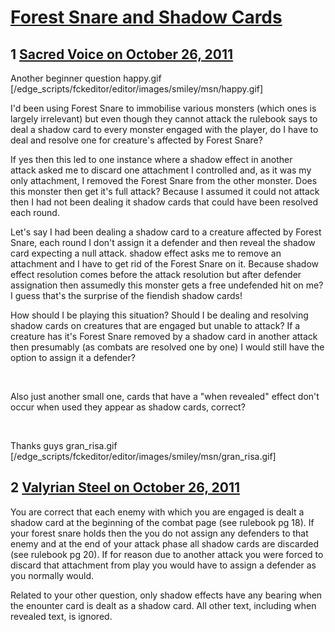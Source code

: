 # [Forest Snare and Shadow Cards](https://community.fantasyflightgames.com/topic/55342-forest-snare-and-shadow-cards/)

## 1 [Sacred Voice on October 26, 2011](https://community.fantasyflightgames.com/topic/55342-forest-snare-and-shadow-cards/?do=findComment&comment=547633)

Another beginner question happy.gif [/edge_scripts/fckeditor/editor/images/smiley/msn/happy.gif]

I'd been using Forest Snare to immobilise various monsters (which ones is largely irrelevant) but even though they cannot attack the rulebook says to deal a shadow card to every monster engaged with the player, do I have to deal and resolve one for creature's affected by Forest Snare?

If yes then this led to one instance where a shadow effect in another attack asked me to discard one attachment I controlled and, as it was my only attachment, I removed the Forest Snare from the other monster. Does this monster then get it's full attack? Because I assumed it could not attack then I had not been dealing it shadow cards that could have been resolved each round.

Let's say I had been dealing a shadow card to a creature affected by Forest Snare, each round I don't assign it a defender and then reveal the shadow card expecting a null attack. shadow effect asks me to remove an attachment and I have to get rid of the Forest Snare on it. Because shadow effect resolution comes before the attack resolution but after defender assignation then assumedly this monster gets a free undefended hit on me? I guess that's the surprise of the fiendish shadow cards!

How should I be playing this situation? Should I be dealing and resolving shadow cards on creatures that are engaged but unable to attack? If a creature has it's Forest Snare removed by a shadow card in another attack then presumably (as combats are resolved one by one) I would still have the option to assign it a defender?

 

Also just another small one, cards that have a "when revealed" effect don't occur when used they appear as shadow cards, correct?

 

Thanks guys gran_risa.gif [/edge_scripts/fckeditor/editor/images/smiley/msn/gran_risa.gif]

## 2 [Valyrian Steel on October 26, 2011](https://community.fantasyflightgames.com/topic/55342-forest-snare-and-shadow-cards/?do=findComment&comment=547648)

You are correct that each enemy with which you are engaged is dealt a shadow card at the beginning of the combat page (see rulebook pg 18). If your forest snare holds then the you do not assign any defenders to that enemy and at the end of your attack phase all shadow cards are discarded (see rulebook pg 20). If for reason due to another attack you were forced to discard that attachment from play you would have to assign a defender as you normally would.

Related to your other question, only shadow effects have any bearing when the enounter card is dealt as a shadow card. All other text, including when revealed text, is ignored.

